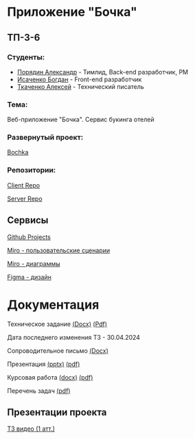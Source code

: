 # Приложение "Бочка"

## ТП-3-6

### Студенты:

- [Порядин Александр](https://github.com/G4st3r21 "Порядин Александр") - Тимлид, Back-end разработчик, PM
- [Исаченко Богдан](https://github.com/Doctorian-Bogdan "Исаченко Богдан") - Front-end разработчик
- [Ткаченко Алексей](https://github.com/dellrain "Ткаченко Алексей") - Технический писатель

### Тема:

Веб-приложение "Бочка". Сервис букинга отелей

### Развернутый проект:

[Bochka](https://bochka-corp-bochka-app-client-8917.twc1.net/)

### Репозитории:

[Client Repo](https://github.com/Bochka-Corp/bochka_app_client)

[Server Repo](https://github.com/Bochka-Corp/bochka_app_server)

## Сервисы

[Github Projects](https://github.com/orgs/Bochka-Corp/projects/1)

[Miro - пользовательские сценарии](https://miro.com/app/board/uXjVNhT6kFE=/)

[Miro - диаграммы](https://miro.com/app/board/uXjVNkFz-B8=/)

[Figma - дизайн](https://www.figma.com/file/wmPVnpXnWsZx5YqeRwW3FU/Bochka-design?type=design&node-id=0%3A1&mode=design&t=kPg1I5D97VQoQo5e-1)

# Документация

Техническое задание
[(Docx)](https://github.com/Bochka-Corp/bochka_app/blob/master/docs/%D0%A2%D0%B5%D1%85%D0%BD%D0%B8%D1%87%D0%B5%D1%81%D0%BA%D0%BE%D0%B5%20%D0%B7%D0%B0%D0%B4%D0%B0%D0%BD%D0%B8%D0%B5.docx)
[(Pdf)](https://github.com/Bochka-Corp/bochka_app/blob/master/docs/%D0%A2%D0%B5%D1%85%D0%BD%D0%B8%D1%87%D0%B5%D1%81%D0%BA%D0%BE%D0%B5%20%D0%B7%D0%B0%D0%B4%D0%B0%D0%BD%D0%B8%D0%B5.pdf)

Дата последнего изменения ТЗ - 30.04.2024

Сопроводительное письмо
[(Docx)](https://github.com/Bochka-Corp/bochka_app/blob/master/docs/%D0%A1%D0%BE%D0%BF%D1%80%D0%BE%D0%B2%D0%BE%D0%B4%D0%B8%D1%82%D0%B5%D0%BB%D1%8C%D0%BD%D0%BE%D0%B5_%D0%BF%D0%B8%D1%81%D1%8C%D0%BC%D0%BE.pdf)

Презентация
[(pptx)](https://github.com/Bochka-Corp/bochka_app/blob/d95309119d9122094628e191e8092c83dc7974d8/docs/%D0%9F%D1%80%D0%B5%D0%B7%D0%B5%D0%BD%D1%82%D0%B0%D1%86%D0%B8%D1%8F.pptx)
[(pdf)](https://github.com/Bochka-Corp/bochka_app/blob/d95309119d9122094628e191e8092c83dc7974d8/docs/%D0%9F%D1%80%D0%B5%D0%B7%D0%B5%D0%BD%D1%82%D0%B0%D1%86%D0%B8%D1%8F.pdf)

Курсовая работа
[(docx)](https://github.com/Bochka-Corp/bochka_app/blob/d95309119d9122094628e191e8092c83dc7974d8/docs/%D0%9A%D1%83%D1%80%D1%81%D0%BE%D0%B2%D0%B0%D1%8F%20%D1%80%D0%B0%D0%B1%D0%BE%D1%82%D0%B0.docx)
[(pdf)](https://github.com/Bochka-Corp/bochka_app/blob/d95309119d9122094628e191e8092c83dc7974d8/docs/%D0%9A%D1%83%D1%80%D1%81%D0%BE%D0%B2%D0%B0%D1%8F%20%D1%80%D0%B0%D0%B1%D0%BE%D1%82%D0%B0.pdf)

Перечень задач
[(pdf)](https://github.com/Bochka-Corp/bochka_app/blob/master/docs/%D0%9F%D0%B5%D1%80%D0%B5%D1%87%D0%B5%D0%BD%D1%8C%20%D0%B7%D0%B0%D0%B4%D0%B0%D1%87.pdf)

## Презентации проекта

[ТЗ видео (1 атт.)](https://vk.com/video305871474_456239680)  


